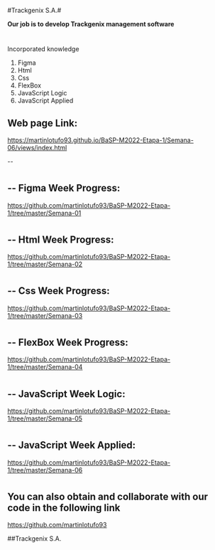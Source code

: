 
#Trackgenix S.A.#



**Our job is to develop Trackgenix management software**

#

Incorporated knowledge


1. Figma
2. Html
3. Css
4. FlexBox
5. JavaScript Logic
6. JavaScript Applied 

Web page Link:
--
https://martinlotufo93.github.io/BaSP-M2022-Etapa-1/Semana-06/views/index.html

--
#

--
Figma Week Progress:
--
https://github.com/martinlotufo93/BaSP-M2022-Etapa-1/tree/master/Semana-01

#

--
Html Week Progress:
--
https://github.com/martinlotufo93/BaSP-M2022-Etapa-1/tree/master/Semana-02

#

--
Css Week Progress:
--
https://github.com/martinlotufo93/BaSP-M2022-Etapa-1/tree/master/Semana-03

#

--
FlexBox Week Progress:
--
https://github.com/martinlotufo93/BaSP-M2022-Etapa-1/tree/master/Semana-04

#

--
JavaScript Week Logic:
--
https://github.com/martinlotufo93/BaSP-M2022-Etapa-1/tree/master/Semana-05

#

--
JavaScript Week Applied:
--
https://github.com/martinlotufo93/BaSP-M2022-Etapa-1/tree/master/Semana-06

#


You can also obtain and collaborate with our code in the following link
--

<https://github.com/martinlotufo93>


##Trackgenix S.A.

